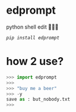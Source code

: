 # edprompt
python shell edit 🤣🤣🤣

*`pip install edprompt`*

# how 2 use?

```python
>>> import edprompt
>>>
>>> "buy me a beer"
>>> -y
save as : but_nobody.txt
>>>
```
